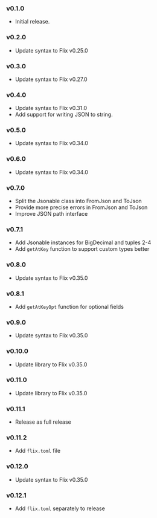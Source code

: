 ### v0.1.0
   * Initial release.

### v0.2.0
   * Update syntax to Flix v0.25.0

### v0.3.0
   * Update syntax to Flix v0.27.0

### v0.4.0
   * Update syntax to Flix v0.31.0
   * Add support for writing JSON to string.

### v0.5.0
   * Update syntax to Flix v0.34.0

### v0.6.0
   * Update syntax to Flix v0.34.0

### v0.7.0
   * Split the Jsonable class into FromJson and ToJson
   * Provide more precise errors in FromJson and ToJson
   * Improve JSON path interface

### v0.7.1
   * Add Jsonable instances for BigDecimal and tuples 2-4
   * Add `getAtKey` function to support custom types better

### v0.8.0
   * Update syntax to Flix v0.35.0

### v0.8.1
   * Add `getAtKeyOpt` function for optional fields

### v0.9.0
   * Update syntax to Flix v0.35.0

### v0.10.0
   * Update library to Flix v0.35.0

### v0.11.0
   * Update library to Flix v0.35.0

### v0.11.1
   * Release as full release

### v0.11.2
   * Add `flix.toml` file

### v0.12.0
   * Update syntax to Flix v0.35.0

### v0.12.1
   * Add `flix.toml` separately to release